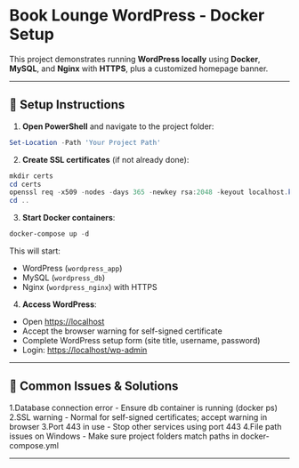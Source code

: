 # Book Lounge WordPress - Docker Setup

This project demonstrates running **WordPress locally** using **Docker**, **MySQL**, and **Nginx** with **HTTPS**, plus a customized homepage banner.

---

## 🚀 Setup Instructions

1. **Open PowerShell** and navigate to the project folder:

```powershell
Set-Location -Path 'Your Project Path'
```

2. **Create SSL certificates** (if not already done):

```powershell
mkdir certs
cd certs
openssl req -x509 -nodes -days 365 -newkey rsa:2048 -keyout localhost.key -out localhost.crt -subj "/C=US/ST=State/L=City/O=BookLounge/OU=Dev/CN=localhost"
cd ..
```

3. **Start Docker containers**:

```powershell
docker-compose up -d
```

This will start:

- WordPress (`wordpress_app`)
- MySQL (`wordpress_db`)
- Nginx (`wordpress_nginx`) with HTTPS

4. **Access WordPress**:

- Open [https://localhost](https://localhost)
- Accept the browser warning for self-signed certificate
- Complete WordPress setup form (site title, username, password)
- Login: [https://localhost/wp-admin](https://localhost/wp-admin)

---

## 🗽 Common Issues & Solutions

1.Database connection error - Ensure db container is running (docker ps)
2.SSL warning - Normal for self-signed certificates; accept warning in browser
3.Port 443 in use - Stop other services using port 443
4.File path issues on Windows - Make sure project folders match paths in docker-compose.yml

---
